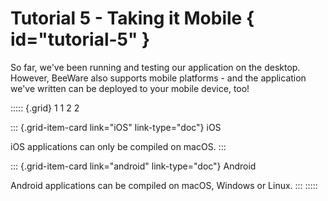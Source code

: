 # Tutorial 5 - Taking it Mobile { id="tutorial-5" }

So far, we've been running and testing our application on the desktop.
However, BeeWare also supports mobile platforms - and the application
we've written can be deployed to your mobile device, too!

::::: {.grid}
1 1 2 2

::: {.grid-item-card link="iOS" link-type="doc"}
iOS

iOS applications can only be compiled on macOS.
:::

::: {.grid-item-card link="android" link-type="doc"}
Android

Android applications can be compiled on macOS, Windows or Linux.
:::
:::::

